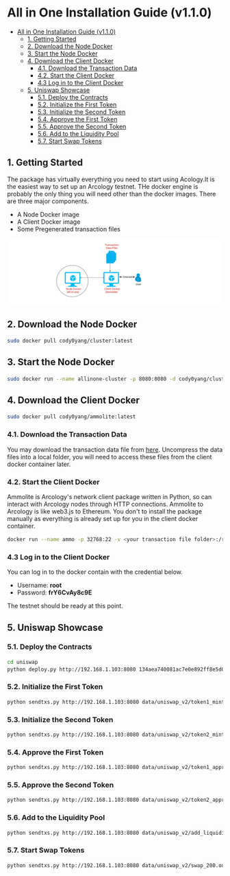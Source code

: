 # All in One Installation Guide (v1.1.0)

- [All in One Installation Guide (v1.1.0)](#all-in-one-installation-guide-v110)
  - [1. Getting Started](#1-getting-started)
  - [2. Download the Node Docker](#2-download-the-node-docker)
  - [3. Start the Node Docker](#3-start-the-node-docker)
  - [4. Download the Client Docker](#4-download-the-client-docker)
    - [4.1. Download the Transaction Data](#41-download-the-transaction-data)
    - [4.2. Start the Client Docker](#42-start-the-client-docker)
    - [4.3 Log in to the Client Docker](#43-log-in-to-the-client-docker)
  - [5. Uniswap Showcase](#5-uniswap-showcase)
    - [5.1. Deploy the Contracts](#51-deploy-the-contracts)
    - [5.2. Initialize the First Token](#52-initialize-the-first-token)
    - [5.3. Initialize the Second Token](#53-initialize-the-second-token)
    - [5.4. Approve the First Token](#54-approve-the-first-token)
    - [5.5. Approve the Second Token](#55-approve-the-second-token)
    - [5.6. Add to the Liquidity Pool](#56-add-to-the-liquidity-pool)
    - [5.7. Start Swap Tokens](#57-start-swap-tokens)


## 1. Getting Started

The package has virtually everything you need to start using Acology.It is the easiest way to set up an Arcology testnet. THe docker engine is probably the only thing you will need other than the docker images. There are three major components.

- A Node Docker image
- A Client Docker image
- Some Pregenerated transaction files

![alt text](./img/testnet/docker-relationship.svg)


## 2. Download the Node Docker

```sh
sudo docker pull cody0yang/cluster:latest
```

## 3. Start the Node Docker

```sh
sudo docker run --name allinone-cluster -p 8080:8080 -d cody0yang/cluster:latest /root/dstart.sh
```

## 4. Download the Client Docker

```sh
sudo docker pull cody0yang/ammolite:latest
```

### 4.1. Download the Transaction Data

You may download the transaction data file from [here](./data/pregen_tx.tar). Uncompress the data files into a local folder, you will need to access these files from the client docker container later.

### 4.2. Start the Client Docker

Ammolite is Arcology's network client package written in Python, so can interact with Arcology nodes through HTTP connections. Ammolite to Arcology is like web3.js to Ethereum. You don't to install the package manually as everything is already set up for you in the client docker container.

```sh
docker run --name ammo -p 32768:22 -v <your transaction file folder>:/root/data  -d cody0yang/ammolite /usr/sbin/sshd  -D
```

### 4.3 Log in to the Client Docker

You can log in to the docker contain with the credential below.

- Username: **root**
- Password: **frY6CvAy8c9E**

The testnet should be ready at this point. 

## 5. Uniswap Showcase

### 5.1. Deploy the Contracts

```sh
cd uniswap
python deploy.py http://192.168.1.103:8080 134aea740081ac7e0e892ff8e5d0a763ec400fcd34bae70bcfe6dae3aceeb7f0
```

### 5.2. Initialize the First Token

```sh
python sendtxs.py http://192.168.1.103:8080 data/uniswap_v2/token1_mint_200.out
```

### 5.3. Initialize the Second Token

```sh
python sendtxs.py http://192.168.1.103:8080 data/uniswap_v2/token2_mint_200.out
```

### 5.4. Approve the First Token

```sh
python sendtxs.py http://192.168.1.103:8080 data/uniswap_v2/token1_approve_200.out
```

### 5.5. Approve the Second Token

```sh
python sendtxs.py http://192.168.1.103:8080 data/uniswap_v2/token2_approve_200.out
```

### 5.6. Add to the Liquidity Pool

```sh
python sendtxs.py http://192.168.1.103:8080 data/uniswap_v2/add_liquidity_200.out
```

### 5.7. Start Swap Tokens

```sh
python sendtxs.py http://192.168.1.103:8080 data/uniswap_v2/swap_200.out
```